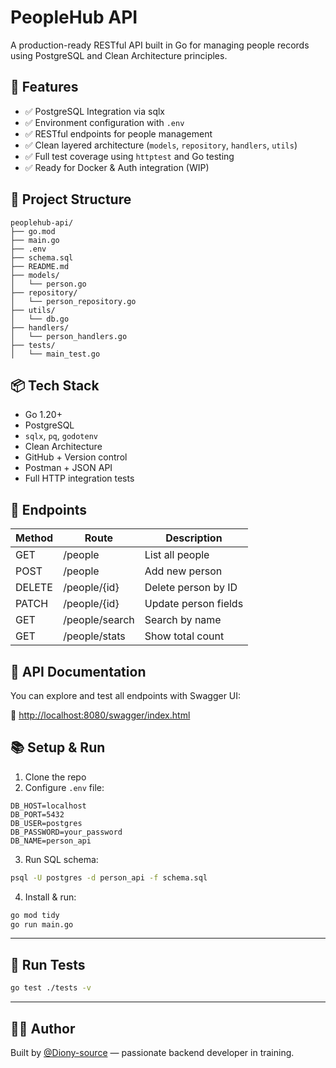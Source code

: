 # PeopleHub API

A production-ready RESTful API built in Go for managing people records using PostgreSQL and Clean Architecture principles.

## 🔧 Features

- ✅ PostgreSQL Integration via sqlx
- ✅ Environment configuration with `.env`
- ✅ RESTful endpoints for people management
- ✅ Clean layered architecture (`models`, `repository`, `handlers`, `utils`)
- ✅ Full test coverage using `httptest` and Go testing
- ✅ Ready for Docker & Auth integration (WIP)

## 📁 Project Structure

```
peoplehub-api/
├── go.mod
├── main.go
├── .env
├── schema.sql
├── README.md
├── models/
│   └── person.go
├── repository/
│   └── person_repository.go
├── utils/
│   └── db.go
├── handlers/
│   └── person_handlers.go
├── tests/
│   └── main_test.go
```

## 📦 Tech Stack

- Go 1.20+
- PostgreSQL
- `sqlx`, `pq`, `godotenv`
- Clean Architecture
- GitHub + Version control
- Postman + JSON API
- Full HTTP integration tests

## 🚀 Endpoints

| Method | Route              | Description             |
|--------|--------------------|-------------------------|
| GET    | /people            | List all people         |
| POST   | /people            | Add new person          |
| DELETE | /people/{id}       | Delete person by ID     |
| PATCH  | /people/{id}       | Update person fields    |
| GET    | /people/search     | Search by name          |
| GET    | /people/stats      | Show total count        |

## 📄 API Documentation

You can explore and test all endpoints with Swagger UI:

🔗 [http://localhost:8080/swagger/index.html](http://localhost:8080/swagger/index.html)

## 📚 Setup & Run

1. Clone the repo  
2. Configure `.env` file:
```env
DB_HOST=localhost
DB_PORT=5432
DB_USER=postgres
DB_PASSWORD=your_password
DB_NAME=person_api
```

3. Run SQL schema:
```bash
psql -U postgres -d person_api -f schema.sql
```

4. Install & run:
```bash
go mod tidy
go run main.go
```

---

## 🧪 Run Tests

```bash
go test ./tests -v
```

---

## 👨‍💻 Author

Built by [@Diony-source](https://github.com/Diony-source) — passionate backend developer in training.  
